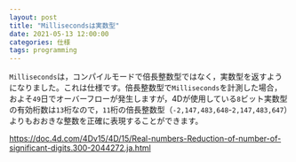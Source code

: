 ```yaml
---
layout: post
title: "Millisecondsは実数型"
date: 2021-05-13 12:00:00
categories: 仕様
tags: programming 
---
```


`Milliseconds`は，コンパイルモードで倍長整数型ではなく，実数型を返すようになりました。これは仕様です。倍長整数型で`Milliseconds`を計測した場合，およそ`49`日でオーバーフローが発生しますが，4Dが使用している`8`ビット実数型の有効桁数は`13`桁なので，`11`桁の倍長整数型（`-2,147,483,648`-`2,147,483,647`）よりもおおきな整数を正確に表現することができます。

<i class="fa fa-external-link" aria-hidden="true"></i> https://doc.4d.com/4Dv15/4D/15/Real-numbers-Reduction-of-number-of-significant-digits.300-2044272.ja.html
